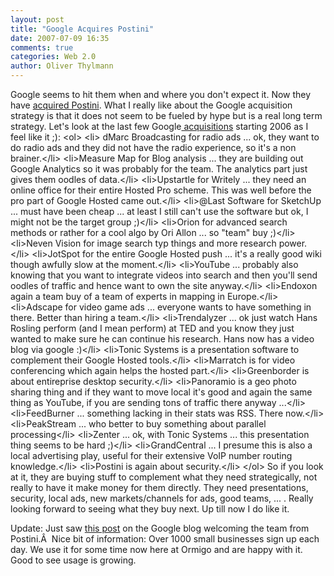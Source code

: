 ```yaml
---
layout: post
title: "Google Acquires Postini"
date: 2007-07-09 16:35
comments: true
categories: Web 2.0
author: Oliver Thylmann
---
```










Google seems to hit them when and where you don't expect it. Now they have [acquired Postini](http://www.techcrunch.com/2007/07/09/google-acquires-postini-for-625-million/). What I really like about the Google acquisition strategy is that it does not seem to be fueled by hype but is a real long term strategy. Let's look at the last few Google[ acquisitions](http://en.wikipedia.org/wiki/List_of_Google_acquisitions) starting 2006 as I feel like it ;):
&lt;ol&gt;
	&lt;li&gt; dMarc Broadcasting for radio ads ... ok, they want to do radio ads and they did not have the radio experience, so it's a non brainer.&lt;/li&gt;
	&lt;li&gt;Measure Map for Blog analysis ... they are building out Google Analytics so it was probably for the team. The analytics part just gives them oodles of data.&lt;/li&gt;
	&lt;li&gt;Upstartle for Writely ... they need an online office for their entire Hosted Pro scheme. This was well before the pro part of Google Hosted came out.&lt;/li&gt;
	&lt;li&gt;@Last Software for SketchUp ... must have been cheap ... at least I still can't use the software but ok, I might not be the target group ;)&lt;/li&gt;
	&lt;li&gt;Orion for advanced search methods or rather for a cool algo by Ori Allon ... so &quot;team&quot; buy ;)&lt;/li&gt;
	&lt;li&gt;Neven Vision for image search typ things and more research power.&lt;/li&gt;
	&lt;li&gt;JotSpot for the entire Google Hosted push ... it's a really good wiki though awfully slow at the moment.&lt;/li&gt;
	&lt;li&gt;YouTube ... probably also knowing that you want to integrate videos into search and then you'll send oodles of traffic and hence want to own the site anyway.&lt;/li&gt;
	&lt;li&gt;Endoxon again a team buy of a team of experts in mapping in Europe.&lt;/li&gt;
	&lt;li&gt;Adscape for video game ads ... everyone wants to have something in there. Better than hiring a team.&lt;/li&gt;
	&lt;li&gt;Trendalyzer ... ok just watch Hans Rosling perform (and I mean perform) at TED and you know they just wanted to make sure he can continue his research. Hans now has a video blog via google :)&lt;/li&gt;
	&lt;li&gt;Tonic Systems is a presentation software to complement their Google Hosted tools.&lt;/li&gt;
	&lt;li&gt;Marratch is for video conferencing which again helps the hosted part.&lt;/li&gt;
	&lt;li&gt;Greenborder is about entireprise desktop security.&lt;/li&gt;
	&lt;li&gt;Panoramio is a geo photo sharing thing and if they want to move local it's good and again the same thing as YouTube, if you are sending tons of traffic there anyway ...&lt;/li&gt;
	&lt;li&gt;FeedBurner ... something lacking in their stats was RSS. There now.&lt;/li&gt;
	&lt;li&gt;PeakStream ... who better to buy something about parallel processing&lt;/li&gt;
	&lt;li&gt;Zenter ... ok, with Tonic Systems ... this presentation thing seems to be hard ;)&lt;/li&gt;
	&lt;li&gt;GrandCentral ... I presume this is also a local advertising play, useful for their extensive VoIP number routing knowledge.&lt;/li&gt;
	&lt;li&gt;Postini is again about security.&lt;/li&gt;
&lt;/ol&gt;
So if you look at it, they are buying stuff to complement what they need strategically, not really to have it make money for them directly. They need presentations, security, local ads, new markets/channels for ads, good teams, ... . Really looking forward to seeing what they buy next. Up till now I do like it.

Update: Just saw [this post](http://googleblog.blogspot.com/2007/07/welcome-postini-team.html) on the Google blog welcoming the team from Postini.Â  Nice bit of information: Over 1000 small businesses sign up each day. We use it for some time now here at Ormigo and are happy with it. Good to see usage is growing.

